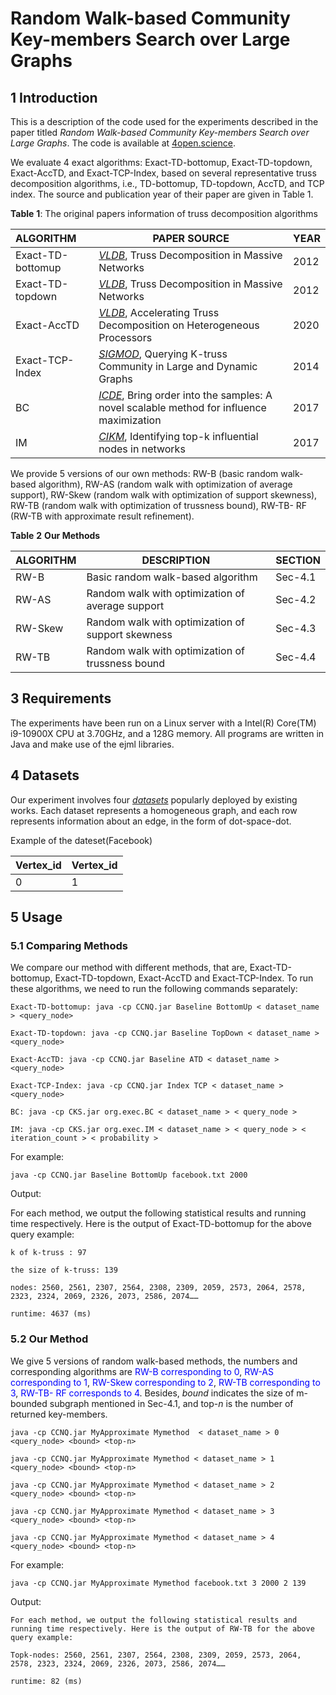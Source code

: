 

# Random Walk-based Community Key-members Search over Large Graphs

## 1 Introduction 

This is a description of the code used for the experiments described in the paper titled  *Random Walk-based Community Key-members Search over Large Graphs*. The code is available at [4open.science](https://anonymous.4open.science/r/Random-Walk-based-Key-members-Finding-over-Large-Homogeneous-Graphs-1C7C/README.md).

We evaluate 4 exact algorithms: Exact-TD-bottomup, Exact-TD-topdown, Exact-AccTD, and Exact-TCP-Index, based on several representative truss decomposition algorithms, i.e., TD-bottomup, TD-topdown, AccTD, and TCP index. The source and publication year of their paper are given in Table 1.

**Table** **1**: The original papers information of truss decomposition algorithms

| ALGORITHM         | PAPER SOURCE                                                 | YEAR |
| :---------------- | ------------------------------------------------------------ | ---- |
| Exact-TD-bottomup | [*VLDB*](http://vldb.org/pvldb/vol5/p812_jiawang_vldb2012.pdf),   Truss Decomposition in Massive Networks | 2012 |
| Exact-TD-topdown  | [*VLDB*](http://vldb.org/pvldb/vol5/p812_jiawang_vldb2012.pdf),   Truss Decomposition in Massive Networks | 2012 |
| Exact-AccTD       | [*VLDB*](http://www.vldb.org/pvldb/vol13/p1751-che.pdf),   Accelerating Truss Decomposition on Heterogeneous  Processors | 2020 |
| Exact-TCP-Index   | [*SIGMOD*](https://dl.acm.org/doi/pdf/10.1145/2588555.2610495),  Querying K-truss  Community in Large and Dynamic Graphs | 2014 |
| BC                | [*ICDE*](https://drive.google.com/file/d/1T6w0tJD92mP1iruEEyGCtNiA0WT4VsQw/view?usp=drive_link), Bring order into the samples: A novel scalable method for influence maximization | 2017 |
| IM                | [*CIKM*](https://dl.acm.org/doi/pdf/10.1145/3132847.3133126), Identifying top-k influential nodes in networks | 2017 |

We provide 5 versions of our own methods: RW-B (basic random walk-based algorithm), RW-AS (random walk with optimization of average support), RW-Skew (random walk with optimization of support skewness), RW-TB (random walk with optimization of trussness bound), RW-TB- RF (RW-TB with approximate result refinement).

**Table** **2** **Our Methods**

| ALGORITHM | DESCRIPTION                                        | SECTION |
| --------- | -------------------------------------------------- | ------- |
| RW-B      | Basic  random walk-based algorithm                 | Sec-4.1 |
| RW-AS     | Random  walk with optimization of average support  | Sec-4.2 |
| RW-Skew   | Random  walk with optimization of support skewness | Sec-4.3 |
| RW-TB     | Random  walk with optimization of trussness bound  | Sec-4.4 |

## 3 Requirements

The experiments have been run on a Linux server with a Intel(R) Core(TM) i9-10900X CPU at 3.70GHz, and a 128G memory. All programs are written in Java and make use of the ejml libraries.



## 4 Datasets

Our experiment involves four [*datasets*](https://github.com/SheepYang523/CKS_Datasets) popularly deployed by existing works. Each dataset represents a homogeneous graph, and each row represents information about an edge, in the form of dot-space-dot.

Example of the dateset(Facebook)



| Vertex_id | Vertex_id |
| --------- | --------- |
| 0         | 1         |



## 5 Usage

### 5.1 Comparing Methods

We compare our method with different methods, that are, Exact-TD-bottomup, Exact-TD-topdown, Exact-AccTD and Exact-TCP-Index. To run these algorithms, we need to run the following commands separately:

```
Exact-TD-bottomup: java -cp CCNQ.jar Baseline BottomUp < dataset_name > <query_node>

Exact-TD-topdown: java -cp CCNQ.jar Baseline TopDown < dataset_name > <query_node>

Exact-AccTD: java -cp CCNQ.jar Baseline ATD < dataset_name > <query_node>

Exact-TCP-Index: java -cp CCNQ.jar Index TCP < dataset_name > <query_node>

BC: java -cp CKS.jar org.exec.BC < dataset_name > < query_node >

IM: java -cp CKS.jar org.exec.IM < dataset_name > < query_node > < iteration_count > < probability >

```

For example:

```
java -cp CCNQ.jar Baseline BottomUp facebook.txt 2000
```

Output:

For each method, we output the following statistical results and running time respectively. Here is the output of Exact-TD-bottomup for the above query example:

```
k of k-truss : 97

the size of k-truss: 139

nodes: 2560, 2561, 2307, 2564, 2308, 2309, 2059, 2573, 2064, 2578, 2323, 2324, 2069, 2326, 2073, 2586, 2074……

runtime: 4637 (ms)
```



### 5.2 Our Method

We give 5 versions of random walk-based methods, the numbers and corresponding algorithms are <font color=Blue>RW-B corresponding to 0</font>, <font color=Blue>RW-AS corresponding to 1</font>, <font color=Blue>RW-Skew corresponding to 2</font>, <font color=Blue>RW-TB corresponding to 3</font>, <font color=Blue>RW-TB- RF corresponds to 4</font>. Besides, *bound* indicates the size of m-bounded subgraph mentioned in Sec-4.1, and top-*n* is the number of returned key-members.

```
java -cp CCNQ.jar MyApproximate Mymethod  < dataset_name > 0 <query_node> <bound> <top-n>

java -cp CCNQ.jar MyApproximate Mymethod < dataset_name > 1 <query_node> <bound> <top-n>

java -cp CCNQ.jar MyApproximate Mymethod < dataset_name > 2 <query_node> <bound> <top-n>

java -cp CCNQ.jar MyApproximate Mymethod < dataset_name > 3 <query_node> <bound> <top-n>

java -cp CCNQ.jar MyApproximate Mymethod < dataset_name > 4 <query_node> <bound> <top-n>
```



For example:

```
java -cp CCNQ.jar MyApproximate Mymethod facebook.txt 3 2000 2 139
```

Output:

```
For each method, we output the following statistical results and running time respectively. Here is the output of RW-TB for the above query example:

Topk-nodes: 2560, 2561, 2307, 2564, 2308, 2309, 2059, 2573, 2064, 2578, 2323, 2324, 2069, 2326, 2073, 2586, 2074……

runtime: 82 (ms)
```

